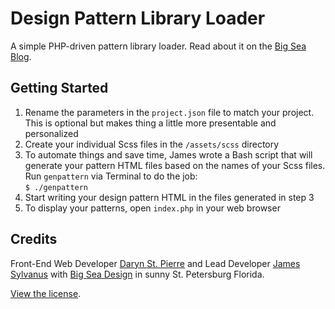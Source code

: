 # Design Pattern Library Loader
A simple PHP-driven pattern library loader. Read about it on the [Big Sea Blog](http://bigseadesign.com/web-design/following-patterns).

## Getting Started
1. Rename the parameters in the `project.json` file to match your project. This is optional but makes thing a little more presentable and personalized
2. Create your individual Scss files in the `/assets/scss` directory
3. To automate things and save time, James wrote a Bash script that will generate your pattern HTML files based on the names of your Scss files. Run `genpattern` via Terminal to do the job:<br/>
`$ ./genpattern`
4. Start writing your design pattern HTML in the files generated in step 3
3. To display your patterns, open `index.php` in your web browser

## Credits
Front-End Web Developer [Daryn St. Pierre](http://bigseadesign.com/team/daryn-st-pierre) and Lead Developer [James Sylvanus](http://bigseadesign.com/team/james-sylvanus) with [Big Sea Design](http://bigseadesign.com) in sunny St. Petersburg Florida.

[View the license](LICENSE).